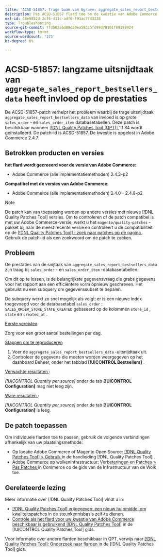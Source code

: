 ```yaml
---
title: 'ACSD-51857: Trage baan van &grave; aggregate_sales_report_bestsellers_data'' beïnvloedt prestaties'
description: Pas ACSD-51857 flard toe om de kwestie van Adobe Commerce te bevestigen waar de langzame bouwbaan &grave; aggregate_sales_report_bestsellers_data &grave; grote &grave; verkoop_order &grave; en &grave; verkoop_order_item' gegevensbestandlijsten beïnvloedt.
exl-id: 48e9852d-2cf6-411c-adf6-f91ac7743338
type: Troubleshooting
source-git-commit: 7fdb02a6d89d50ea593c5fd99d78101f89198424
workflow-type: tm+mt
source-wordcount: '375'
ht-degree: 0%

---
```


# ACSD-51857: langzame uitsnijdtaak van `aggregate_sales_report_bestsellers_data` heeft invloed op de prestaties

De ACSD-51857-patch verhelpt het probleem waarbij de trage uitsnijdtaak `aggregate_sales_report_bestsellers_data` van invloed is op grote `sales_order` - en `sales_order_item` databasetabellen. Deze patch is beschikbaar wanneer [[!DNL Quality Patches Tool (QPT)] ](https://experienceleague.adobe.com/nl/docs/commerce-operations/tools/quality-patches-tool/quality-patches-tool-to-self-serve-quality-patches) 1.1.34 wordt geïnstalleerd. De patch-id is ACSD-51857. De kwestie is opgelost in Adobe Commerce 2.4.7.

## Betrokken producten en versies

**het flard wordt gecreeerd voor de versie van Adobe Commerce:**

* Adobe Commerce (alle implementatiemethoden) 2.4.3-p2

**Compatibel met de versies van Adobe Commerce:**

* Adobe Commerce (alle implementatiemethoden) 2.4.0 - 2.4.6-p2

>[!NOTE]
>
>De patch kan van toepassing worden op andere versies met nieuwe [!DNL Quality Patches Tool] versies. Om te controleren of de patch compatibel is met uw Adobe Commerce-versie, werkt u het `magento/quality-patches` -pakket bij naar de meest recente versie en controleert u de compatibiliteit op de [[!DNL Quality Patches Tool] : zoek naar patches op de pagina ](https://experienceleague.adobe.com/tools/commerce-quality-patches/index.html?lang=nl-NL) . Gebruik de patch-id als een zoekwoord om de patch te zoeken.

## Probleem

De prestaties van de snijtaak van `aggregate_sales_report_bestsellers_data` zijn traag bij `sales_order` - en `sales_order_item` -databasetabellen.

Om dit op te lossen, is de belangrijkste gegevensvraag die grabs gegevens voor het rapport aan een efficiëntere vorm opnieuw geschreven. Het gebruikt nu een subquery om gegevenssubset te bepalen.

De subquery werkt zo snel mogelijk als volgt: er is een nieuwe index toegevoegd voor de databasetabel `sales_order` : `SALES_ORDER_STORE_STATE_CREATED` gebaseerd op de kolommen `store_id` , `state` en `created_at` .

<u> Eerste vereisten </u>

Zorg voor een groot aantal bestellingen per dag.

<u> Stappen om te reproduceren </u>

1. Voer de `aggregate_sales_report_bestsellers_data` -uitsnijdtaak uit.
1. Controleer de gegevens die moeten worden weergegeven op het dashboard Beheer, onder het tabblad **[!UICONTROL Bestsellers]** .

<u> Verwachte resultaten </u>:

*[!UICONTROL Quantity per source]* onder de tab **[!UICONTROL Configuration]** mag niet leeg zijn.

<u> Ware resultaten </u>:

*[!UICONTROL Quantity per source]* onder de tab **[!UICONTROL Configuration]** is leeg.

## De patch toepassen

Om individuele flarden toe te passen, gebruik de volgende verbindingen afhankelijk van uw plaatsingsmethode:

* Op locatie Adobe Commerce of Magento Open Source: [[!DNL Quality Patches Tool] > Gebruik ](/help/tools/quality-patches-tool/usage.md) in de handleiding [!DNL Quality Patches Tool] .
* Adobe Commerce op wolkeninfrastructuur: [ Verbeteringen en Patches > Pas Patches ](https://experienceleague.adobe.com/docs/commerce-cloud-service/user-guide/develop/upgrade/apply-patches.html?lang=nl-NL) in Commerce op de gids van de Infrastructuur van de Wolk toe.

## Gerelateerde lezing

Meer informatie over [!DNL Quality Patches Tool] vindt u in:

* [[!DNL Quality Patches Tool]  vrijgegeven: een nieuw hulpmiddel om kwaliteitspatches ](https://experienceleague.adobe.com/nl/docs/commerce-operations/tools/quality-patches-tool/quality-patches-tool-to-self-serve-quality-patches) in de steunkennisbasis zelf-te dienen.
* [ Controle als het flard voor uw kwestie van Adobe Commerce beschikbaar is gebruikend  [!DNL Quality Patches Tool]](/help/tools/quality-patches-tool/patches-available-in-qpt/check-patch-for-magento-issue-with-magento-quality-patches.md) in de [!UICONTROL Quality Patches Tool] gids.


Voor informatie over andere flarden beschikbaar in QPT, verwijs naar [[!DNL Quality Patches Tool]: Onderzoek naar flarden ](https://experienceleague.adobe.com/tools/commerce-quality-patches/index.html?lang=nl-NL) in de [!DNL Quality Patches Tool] gids.
